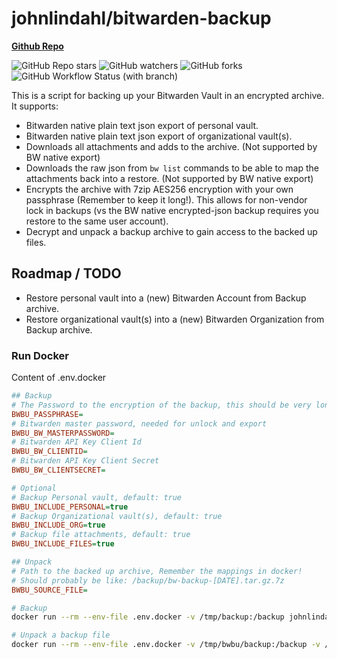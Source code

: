# johnlindahl/bitwarden-backup
**[Github Repo](https://github.com/johnlindahltech/bitwarden-backup)**

![GitHub Repo stars](https://img.shields.io/github/stars/johnlindahltech/bitwarden-backup)
![GitHub watchers](https://img.shields.io/github/watchers/johnlindahltech/bitwarden-backup?style=flat-square)
![GitHub forks](https://img.shields.io/github/forks/johnlindahltech/bitwarden-backup?style=flat-square)
![GitHub Workflow Status (with branch)](https://img.shields.io/github/actions/workflow/status/johnlindahltech/bitwarden-backup/build.yaml?style=flat-square)

This is a script for backing up your Bitwarden Vault in an encrypted archive.
It supports:
* Bitwarden native plain text json export of personal vault.
* Bitwarden native plain text json export of organizational vault(s).
* Downloads all attachments and adds to the archive. (Not supported by BW native export)
* Downloads the raw json from `bw list` commands to be able to map the attachments back into a restore. (Not supported by BW native export)
* Encrypts the archive with 7zip AES256 encryption with your own passphrase (Remember to keep it long!). This allows for non-vendor lock in backups (vs the BW native encrypted-json backup requires you restore to the same user account). 
* Decrypt and unpack a backup archive to gain access to the backed up files.

## Roadmap / TODO
* Restore personal vault into a (new) Bitwarden Account from Backup archive.
* Restore organizational vault(s) into a (new) Bitwarden Organization from Backup archive.

### Run Docker

Content of .env.docker
```ini
## Backup
# The Password to the encryption of the backup, this should be very long.
BWBU_PASSPHRASE=
# Bitwarden master password, needed for unlock and export
BWBU_BW_MASTERPASSWORD=
# Bitwarden API Key Client Id
BWBU_BW_CLIENTID=
# Bitwarden API Key Client Secret
BWBU_BW_CLIENTSECRET=

# Optional
# Backup Personal vault, default: true
BWBU_INCLUDE_PERSONAL=true
# Backup Organizational vault(s), default: true
BWBU_INCLUDE_ORG=true
# Backup file attachments, default: true
BWBU_INCLUDE_FILES=true

## Unpack
# Path to the backed up archive, Remember the mappings in docker!
# Should probably be like: /backup/bw-backup-[DATE].tar.gz.7z
BWBU_SOURCE_FILE=

```

```bash
# Backup
docker run --rm --env-file .env.docker -v /tmp/backup:/backup johnlindahl/bitwarden-backup

# Unpack a backup file
docker run --rm --env-file .env.docker -v /tmp/bwbu/backup:/backup -v /tmp/bwbu/unpack:/unpack johnlindahl/bitwarden-backup unpack

```